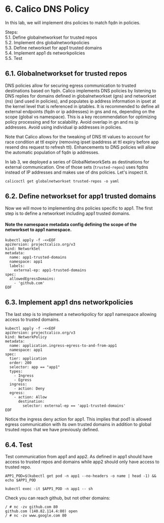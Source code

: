 # 6. Calico DNS Policy

In this lab, we will implement dns policies to match fqdn in policies.

Steps: \
5.1. Define globalnetworkset for trusted repos \
5.2. Implement dns globalnetworkpolicies \
5.3. Define networkset for app1 trusted domains \
5.4. Implement app1 ds networkpolicies \
5.5. Test

## 6.1. Globalnetworkset for trusted repos

DNS policies allow for securing egress communication to trusted destinations based on fqdn. Calico implements DNS policies by listening to DNS replies for domains defined in globalnetworkset (gns) and networkset (ns) (and used in policies), and populates ip address information in ipset at the kernel level that is referenced in iptables. It is recommended to define all external endpoints (fqdn or ip addresses) in gns and ns, depending on the scope (global vs namespace). This is a key recommendation for optimizing policy processing and for scalability. Avoid overlap in gn and ns ip addresses. Avoid using individual ip addresses in policies.

Note that Calico allows for the tweaking of DNS ttl values to account for race condition at ttl expiry (removing ipset ipaddress at ttl expiry before app resend dns request to refresh ttl). Enhancements to DNS policies will allow the automatic population of fqdn ip addresses.

In lab 3, we deployed a series of GlobalNetworkSets as destinations for external communication. One of those sets (`trusted-repos`) uses fqdns instead of IP addresses and makes use of dns policies. Let's inspect it.

```
calicoctl get globalnetworkset trusted-repos -o yaml
```

## 6.2. Define networkset for app1 trusted domains

Now we will move to implementing dns policies specific to app1. The first step is to define a networkset including app1 trusted domains.
#### Note the namespace metadata config defining the scope of the networkset to app1 namespace.

```
kubectl apply -f -<<EOF
apiVersion: projectcalico.org/v3
kind: NetworkSet
metadata:
  name: app1-trusted-domains
  namespace: app1
  labels:
    external-ep: app1-trusted-domains
spec:
  allowedEgressDomains:
    - 'github.com'
EOF
```


## 6.3. Implement app1 dns networkpolicies

The last step is to implement a networkpolicy for app1 namespace allowing access to trusted domains.

```
kubectl apply -f -<<EOF
apiVersion: projectcalico.org/v3
kind: NetworkPolicy
metadata:
  name: application.ingress-egress-to-and-from-app1
  namespace: app1
spec:
  tier: application
  order: 200
  selector: app == "app1"
  types:
    - Ingress  
    - Egress
  ingress:
    - action: Deny
  egress:
    - action: Allow
      destination:
        selector: external-ep == 'app1-trusted-domains'
EOF
```

Notice the ingress deny action for app1. This implies that pod1 is allowed egress communication with its own trusted domains in addition to global trsuted repos that we have previously defined.


## 6.4. Test

Test communication from app1 and app2. As defined in app1 should have access to trusted repos and domains while app2 should only have access to trusted repo.

```
APP1_POD=$(kubectl get pod -n app1 --no-headers -o name | head -1) && echo $APP1_POD
```
```
kubectl exec -it $APP1_POD -n app1 -- sh
```

Check you can reach github, but not other domains:

```
/ # nc -zv github.com 80
github.com (140.82.114.4:80) open
/ # nc -zv www.google.com 80
```

